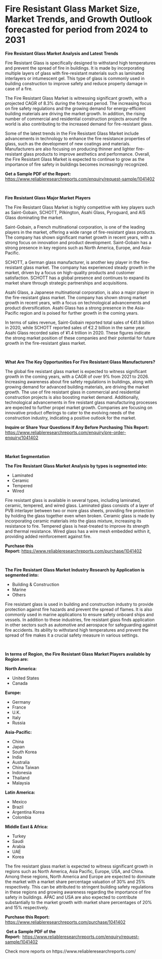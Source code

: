<p><h1>Fire Resistant Glass Market Size, Market Trends, and Growth Outlook forecasted for period from 2024 to 2031</h1></p><p><strong>Fire Resistant Glass Market Analysis and Latest Trends</strong></p>
<p><p>Fire Resistant Glass is specifically designed to withstand high temperatures and prevent the spread of fire in buildings. It is made by incorporating multiple layers of glass with fire-resistant materials such as laminated interlayers or intumescent gel. This type of glass is commonly used in building construction to improve safety and reduce property damage in case of a fire.</p><p>The Fire Resistant Glass Market is witnessing significant growth, with a projected CAGR of 8.3% during the forecast period. The increasing focus on fire safety regulations and the growing demand for energy-efficient building materials are driving the market growth. In addition, the rising number of commercial and residential construction projects around the world is also contributing to the increased demand for fire-resistant glass.</p><p>Some of the latest trends in the Fire Resistant Glass Market include advancements in technology to enhance the fire resistance properties of glass, such as the development of new coatings and materials. Manufacturers are also focusing on producing thinner and lighter fire-resistant glass products to improve aesthetics and performance. Overall, the Fire Resistant Glass Market is expected to continue to grow as the importance of fire safety in buildings becomes increasingly recognized.</p></p>
<p><strong>Get a Sample PDF of the Report:&nbsp;</strong> <a href="https://www.reliableresearchreports.com/enquiry/request-sample/1041402">https://www.reliableresearchreports.com/enquiry/request-sample/1041402</a></p>
<p>&nbsp;</p>
<p><strong>Fire Resistant Glass Major Market Players</strong></p>
<p><p>The Fire Resistant Glass Market is highly competitive with key players such as Saint-Gobain, SCHOTT, Pilkington, Asahi Glass, Pyroguard, and AIS Glass dominating the market. </p><p>Saint-Gobain, a French multinational corporation, is one of the leading players in the market, offering a wide range of fire-resistant glass products. The company has shown significant market growth in recent years, with a strong focus on innovation and product development. Saint-Gobain has a strong presence in key regions such as North America, Europe, and Asia-Pacific.</p><p>SCHOTT, a German glass manufacturer, is another key player in the fire-resistant glass market. The company has experienced steady growth in the market, driven by a focus on high-quality products and customer satisfaction. SCHOTT has a global presence and continues to expand its market share through strategic partnerships and acquisitions.</p><p>Asahi Glass, a Japanese multinational corporation, is also a major player in the fire-resistant glass market. The company has shown strong market growth in recent years, with a focus on technological advancements and product diversification. Asahi Glass has a strong presence in the Asia-Pacific region and is poised for further growth in the coming years.</p><p>In terms of sales revenue, Saint-Gobain reported total sales of €41.8 billion in 2020, while SCHOTT reported sales of €2.2 billion in the same year. Asahi Glass recorded sales of ¥1.4 trillion in 2020. These figures indicate the strong market position of these companies and their potential for future growth in the fire-resistant glass market.</p></p>
<p>&nbsp;</p>
<p><strong>What Are The Key Opportunities For Fire Resistant Glass Manufacturers?</strong></p>
<p><p>The global fire resistant glass market is expected to witness significant growth in the coming years, with a CAGR of over 9% from 2021 to 2026. Increasing awareness about fire safety regulations in buildings, along with growing demand for advanced building materials, are driving the market growth. The use of fire resistant glass in commercial and residential construction projects is also boosting market demand. Additionally, technological advancements in fire resistant glass manufacturing processes are expected to further propel market growth. Companies are focusing on innovative product offerings to cater to the evolving needs of the construction industry, indicating a positive outlook for the market.</p></p>
<p><strong>Inquire or Share Your Questions If Any Before Purchasing This Report:</strong> <a href="https://www.reliableresearchreports.com/enquiry/pre-order-enquiry/1041402">https://www.reliableresearchreports.com/enquiry/pre-order-enquiry/1041402</a></p>
<p>&nbsp;</p>
<p><strong>Market Segmentation</strong></p>
<p><strong>The Fire Resistant Glass Market Analysis by types is segmented into:</strong></p>
<p><ul><li>Laminated</li><li>Ceramic</li><li>Tempered</li><li>Wired</li></ul></p>
<p><p>Fire resistant glass is available in several types, including laminated, ceramic, tempered, and wired glass. Laminated glass consists of a layer of PVB interlayer between two or more glass sheets, providing fire protection by holding the glass together even when broken. Ceramic glass is made by incorporating ceramic materials into the glass mixture, increasing its resistance to fire. Tempered glass is heat-treated to improve its strength and thermal resistance. Wired glass has a wire mesh embedded within it, providing added reinforcement against fire.</p></p>
<p><strong>Purchase this Report:&nbsp;</strong><a href="https://www.reliableresearchreports.com/purchase/1041402">https://www.reliableresearchreports.com/purchase/1041402</a></p>
<p>&nbsp;</p>
<p><strong>The Fire Resistant Glass Market Industry Research by Application is segmented into:</strong></p>
<p><ul><li>Building & Construction</li><li>Marine</li><li>Others</li></ul></p>
<p><p>Fire resistant glass is used in building and construction industry to provide protection against fire hazards and prevent the spread of flames. It is also commonly used in marine applications to ensure safety onboard ships and vessels. In addition to these industries, fire resistant glass finds application in other sectors such as automotive and aerospace for safeguarding against fire accidents. Its ability to withstand high temperatures and prevent the spread of fire makes it a crucial safety measure in various settings.</p></p>
<p>&nbsp;</p>
<p><strong>In terms of Region, the Fire Resistant Glass Market Players available by Region are:</strong></p>
<p>
    <p> <strong> North America: </strong>
        <ul>
            <li>United States</li>
            <li>Canada</li>
        </ul>
        </p> 
    <p> <strong> Europe: </strong>
        <ul>
            <li>Germany</li>
            <li>France</li>
            <li>U.K.</li>
            <li>Italy</li>
            <li>Russia</li>
        </ul>
        </p> 
    <p> <strong> Asia-Pacific: </strong>
        <ul>
            <li>China</li>
            <li>Japan</li>
            <li>South Korea</li>
            <li>India</li>
            <li>Australia</li>
            <li>China Taiwan</li>
            <li>Indonesia</li>
            <li>Thailand</li>
            <li>Malaysia</li>
        </ul>
        </p> 
    <p> <strong> Latin America: </strong>
        <ul>
            <li>Mexico</li>
            <li>Brazil</li>
            <li>Argentina Korea</li>
            <li>Colombia</li>
        </ul>
        </p> 
    <p> <strong> Middle East & Africa: </strong>
        <ul>
            <li>Turkey</li>
            <li>Saudi</li>
            <li>Arabia</li>
            <li>UAE</li>
            <li>Korea</li>
        </ul>
    </p>
    </p>
<p><p>The fire resistant glass market is expected to witness significant growth in regions such as North America, Asia Pacific, Europe, USA, and China. Among these regions, North America and Europe are expected to dominate the market with a market share percentage valuation of 30% and 25% respectively. This can be attributed to stringent building safety regulations in these regions and growing awareness regarding the importance of fire safety in buildings. APAC and USA are also expected to contribute substantially to the market growth with market share percentages of 20% and 15% respectively.</p></p>
<p><strong>Purchase this Report: </strong><a href="https://www.reliableresearchreports.com/purchase/1041402">https://www.reliableresearchreports.com/purchase/1041402</a></p>
<p>&nbsp;<strong>Get a Sample PDF of the Report:&nbsp;&nbsp;</strong><a href="https://www.reliableresearchreports.com/enquiry/request-sample/1041402">https://www.reliableresearchreports.com/enquiry/request-sample/1041402</a></p>
<p><strong></strong></p>
<p>Check more reports on https://www.reliableresearchreports.com/</p>